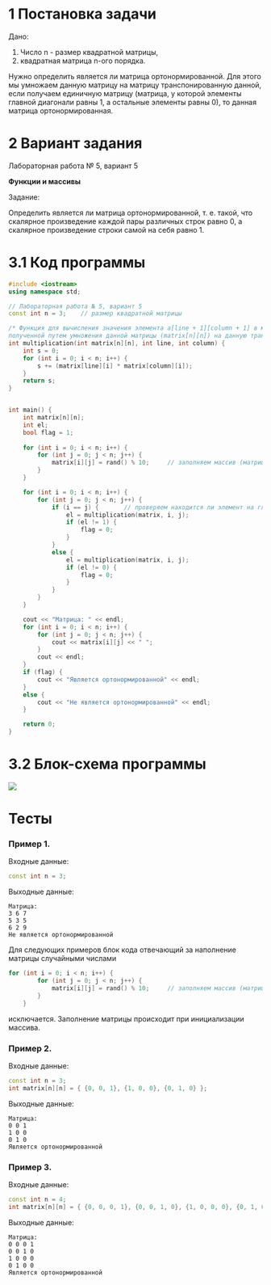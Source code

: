 # 1 Постановка задачи

Дано:
1. Число n - размер квадратной матрицы,
2. квадратная матрица n-ого порядка.

Нужно определить является ли матрица ортонормированной. Для этого мы умножаем данную матрицу на матрицу транспонированную данной, если получаем единичную матрицу (матрица, у которой элементы главной диагонали равны 1, а остальные элементы равны 0), то данная матрица ортонормированная.

# 2 Вариант задания

Лабораторная работа № 5, вариант 5

**Функции и массивы**

Задание:

Определить является ли матрица ортонормированной, т. е. такой, что скалярное произведение каждой пары различных строк равно 0, а скалярное произведение строки самой на себя равно 1.

# 3.1 Код программы

```cpp
#include <iostream>
using namespace std;

// Лабораторная работа № 5, вариант 5
const int n = 3;    // размер квадратной матрицы

/* Функция для вычисления значения элемента a[line + 1][column + 1] в матрице, 
полученной путем умножения данной матрицы (matrix[n][n]) на данную транспонированную матрицу:*/
int multiplication(int matrix[n][n], int line, int column) {    
    int s = 0;
    for (int i = 0; i < n; i++) {
        s += (matrix[line][i] * matrix[column][i]);
    }
    return s;
}


int main() {
    int matrix[n][n];
    int el;
    bool flag = 1;
    
    for (int i = 0; i < n; i++) {
        for (int j = 0; j < n; j++) {
            matrix[i][j] = rand() % 10;     // заполняем массив (матрицу) случайными ЦЕЛЫМИ числами от 0 до 9  
        }
    }

    for (int i = 0; i < n; i++) {
        for (int j = 0; j < n; j++) {
            if (i == j) {       // проверяем находится ли элемент на главной диагонали
                el = multiplication(matrix, i, j);
                if (el != 1) {
                    flag = 0;
                }
            }
            else {
                el = multiplication(matrix, i, j);
                if (el != 0) {
                    flag = 0;
                }
            }
        }
    }

    cout << "Матрица: " << endl;
    for (int i = 0; i < n; i++) {
        for (int j = 0; j < n; j++) {
            cout << matrix[i][j] << " ";
        }
        cout << endl;     
    }
    if (flag) {
        cout << "Является ортонормированной" << endl;
    }
    else {
        cout << "Не является ортонормированной" << endl;
    }

    return 0;
}
```

# 3.2 Блок-схема программы

<image src="images/5_5.png">

# Тесты

### Пример 1.

Входные данные:

```cpp
const int n = 3;
```

Выходные данные:

```
Матрица: 
3 6 7 
5 3 5 
6 2 9 
Не является ортонормированной
```

Для следующих примеров блок кода отвечающий за наполнение матрицы случайными числами

```cpp
for (int i = 0; i < n; i++) {
        for (int j = 0; j < n; j++) {
            matrix[i][j] = rand() % 10;     // заполняем массив (матрицу) случайными ЦЕЛЫМИ числами от 0 до 9  
        }
    }
```

исключается. Заполнение матрицы происходит при инициализации массива.

### Пример 2.

Входные данные:

```cpp
const int n = 3;
int matrix[n][n] = { {0, 0, 1}, {1, 0, 0}, {0, 1, 0} };
```

Выходные данные:

```
Матрица: 
0 0 1 
1 0 0 
0 1 0 
Является ортонормированной
```

### Пример 3.

Входные данные: 

```cpp
const int n = 4;
int matrix[n][n] = { {0, 0, 0, 1}, {0, 0, 1, 0}, {1, 0, 0, 0}, {0, 1, 0, 0} };
```

Выходные данные:

```
Матрица: 
0 0 0 1 
0 0 1 0 
1 0 0 0 
0 1 0 0 
Является ортонормированной
```